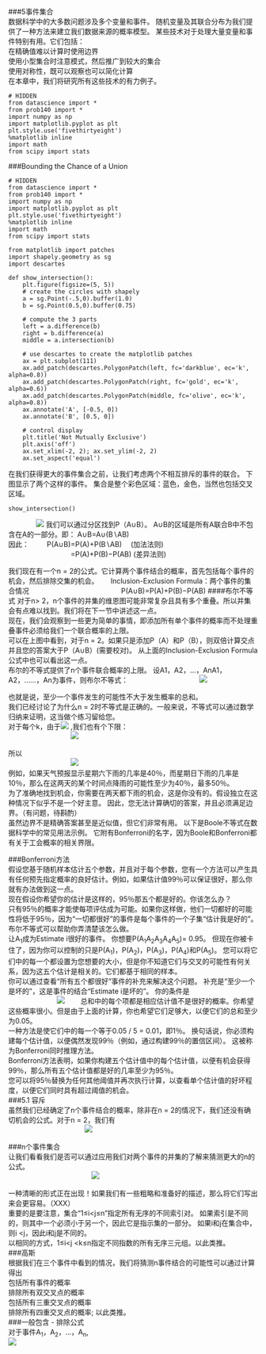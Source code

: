 ###5事件集合  
数据科学中的大多数问题涉及多个变量和事件。 随机变量及其联合分布为我们提供了一种方法来建立我们数据来源的概率模型。 某些技术对于处理大量变量和事件特别有用。它们包括：  
    在精确值难以计算时使用边界  
    使用小型集合时注意模式，然后推广到较大的集合  
    使用对称性，既可以观察也可以简化计算   
在本章中，我们将研究所有这些技术的有力例子。　　

```
# HIDDEN
from datascience import *
from prob140 import *
import numpy as np
import matplotlib.pyplot as plt
plt.style.use('fivethirtyeight')
%matplotlib inline
import math
from scipy import stats
```
###Bounding the Chance of a Union
```
# HIDDEN
from datascience import *
from prob140 import *
import numpy as np
import matplotlib.pyplot as plt
plt.style.use('fivethirtyeight')
%matplotlib inline
import math
from scipy import stats

from matplotlib import patches
import shapely.geometry as sg
import descartes

def show_intersection():
    plt.figure(figsize=(5, 5))
    # create the circles with shapely
    a = sg.Point(-.5,0).buffer(1.0)
    b = sg.Point(0.5,0).buffer(0.75)

    # compute the 3 parts
    left = a.difference(b)
    right = b.difference(a)
    middle = a.intersection(b)

    # use descartes to create the matplotlib patches
    ax = plt.subplot(111)
    ax.add_patch(descartes.PolygonPatch(left, fc='darkblue', ec='k', alpha=0.8))
    ax.add_patch(descartes.PolygonPatch(right, fc='gold', ec='k', alpha=0.6))
    ax.add_patch(descartes.PolygonPatch(middle, fc='olive', ec='k', alpha=0.8))
    ax.annotate('A', [-0.5, 0])
    ax.annotate('B', [0.5, 0])

    # control display
    plt.title('Not Mutually Exclusive')
    plt.axis('off')
    ax.set_xlim(-2, 2); ax.set_ylim(-2, 2)
    ax.set_aspect('equal')
```
在我们获得更大的事件集合之前，让我们考虑两个不相互排斥的事件的联合。 下图显示了两个这样的事件。 集合是整个彩色区域：蓝色，金色，当然也包括交叉区域。  
```
show_intersection()
```
　　　　![](https://i.imgur.com/0wAqh2R.png)
我们可以通过分区找到P（A∪B）。 A∪B的区域是所有A联合B中不包含在A的一部分。即： A∪B=A∪(B∖AB)  
因此：  　 　P(A∪B)=P(A)+P(B∖AB)     　(加法法则)
　　　　　　　　　=P(A)+P(B)−P(AB)   (差异法则)　　

我们现在有一个n = 2的公式。它计算两个事件结合的概率，首先包括每个事件的机会，然后排除交集的机会。　　
Inclusion-Exclusion Formula：两个事件的集合情况
　　　　　　　　　　　　　P(A∪B)=P(A)+P(B)−P(AB)
####布尔不等式
对于n> 2，n个事件的并集的维恩图可能非常复杂且具有多个重叠。所以并集会有点难以找到。我们将在下一节中讲述这一点。  
现在，我们会观察到一些更为简单的事情，即添加所有单个事件的概率而不处理重叠事件必须给我们一个联合概率的上限。  
可以在上图中看到，对于n = 2。如果只是添加P（A）和P（B），则双倍计算交点并且您的答案大于P（A∪B）(需要校对)。 从上面的Inclusion-Exclusion Formula公式中也可以看出这一点。  
布尔的不等式提供了n个事件联合概率的上限。 设A1，A2，...，AnA1，A2，......，An为事件，则布尔不等式： 
　　　　　　　　　　![](https://i.imgur.com/d81Z2c0.png)　
 
也就是说，至少一个事件发生的可能性不大于发生概率的总和。  
我们已经讨论了为什么n = 2时不等式是正确的。一般来说，不等式可以通过数学归纳来证明，这当做个练习留给您。  
对于每个k，由于![](https://i.imgur.com/mQc8d6b.jpg) ,我们也有个下限：  
　　　　　　　　　![](https://i.imgur.com/pDBTZN6.jpg)  

所以  
　　　　　　　　　![](https://i.imgur.com/iGQeSnc.jpg)  
例如，如果天气预报显示星期六下雨的几率是40％，而星期日下雨的几率是10％，那么在这两天的某个时间点降雨的可能性至少为40％，最多50％。  
为了准确地找到机会，你需要在两天都下雨的机会，这是你没有的。假设独立在这种情况下似乎不是一个好主意。 因此，您无法计算确切的答案，并且必须满足边界。（有问题，待斟酌）  
虽然边界不是精确答案甚至是近似值，但它们非常有用。 以下是Boole不等式在数据科学中的常见用法示例。 它附有Bonferroni的名字，因为Boole和Bonferroni都有关于工会概率的相关界限。   

###Bonferroni方法  
假设您基于随机样本估计五个参数，并且对于每个参数，您有一个方法可以产生具有任何预先指定概率的良好估计。例如，如果估计值99％可以保证很好，那么你就有办法做到这一点。  
现在假设你希望你的估计是这样的，95％那五个都是好的。你该怎么办？  
只有95％的概率才能使每项评估成为可能。如果你这样做，他们一切都好的可能性将低于95％，因为“一切都很好”的事件是每个事件的一个子集“估计我是好的”。  
布尔不等式可以帮助你弄清楚该怎么做。  
让A<sub>1</sub>成为Estimate i很好的事件。 你想要P(A<sub>1</sub>A<sub>2</sub>A<sub>3</sub>A<sub>4</sub>A<sub>5</sub>)= 0.95。 但现在你被卡住了，因为你可以控制的只是P(A<sub>1</sub>)，P(A<sub>2</sub>)，P(A<sub>3</sub>)，P(A<sub>4</sub>)和P(A<sub>5</sub>)。 您可以将它们中的每一个都设置为您想要的大小，但是你不知道它们与交叉的可能性有何关系，因为这五个估计是相关的。它们都基于相同的样本。  
你可以通过查看“所有五个都很好”事件的补充来解决这个问题。 补充是“至少一个是坏的”，这是事件的结合“Estimate i是坏的”。 你的条件是  
　　　　　　　![](https://i.imgur.com/XLZSGIp.jpg)　　
总和中的每个项都是相应估计值不是很好的概率。你希望这些概率很小。但是由于上面的计算，你也希望它们足够大，以便它们的总和至少为0.05。  
一种方法是使它们中的每一个等于0.05 / 5 = 0.01，即1％。 换句话说，你必须构建每个估计值，以便偶然发现99％（例如，通过构建99％的置信区间）。 这被称为Bonferroni同时推理方法。  
Bonferroni方法表明，如果你构建五个估计值中的每个估计值，以便有机会获得99％，那么所有五个估计值都是好的几率至少为95％。  
您可以将95％替换为任何其他阈值并再次执行计算，以查看单个估计值的好坏程度，以便它们同时具有超过阈值的机会。  
###5.1 容斥  
虽然我们已经确定了n个事件结合的概率，除非在n = 2的情况下，我们还没有确切机会的公式。对于n = 2，我们有    
　　　　　　　　　　　![](https://i.imgur.com/EMCP9Fm.jpg)　  
 
###n个事件集合  
让我们看看我们是否可以通过应用我们对两个事件的并集的了解来猜测更大的n的公式。  
　　　　　　　　　　　　![](https://i.imgur.com/dvbZRXH.jpg)　　  
            
一种清晰的形式正在出现！如果我们有一些粗略和准备好的描述，那么将它们写出来会更容易。（XXX）     
重要的是要注意，集合“1≤i<j≤n”指定所有无序的不同索引对。 如果索引是不同的，则其中一个必须小于另一个，因此它是指示集的一部分。 如果i和j在集合中，则i <j，因此i和j是不同的。  
以相同的方式，1≤i<j <k≤n指定不同指数的所有无序三元组。以此类推。     
###高斯  
根据我们在三个事件中看到的情况，我们将猜测n事件结合的可能性可以通过计算得出  
包括所有事件的概率   
排除所有双交叉点的概率  
包括所有三重交叉点的概率  
排除所有四重交叉点的概率; 以此类推。  
###一般包含 - 排除公式  
对于事件A<sub>1</sub>，A<sub>2</sub>，...，A<sub>n</sub>,  
![](https://i.imgur.com/RntLiTf.jpg)


